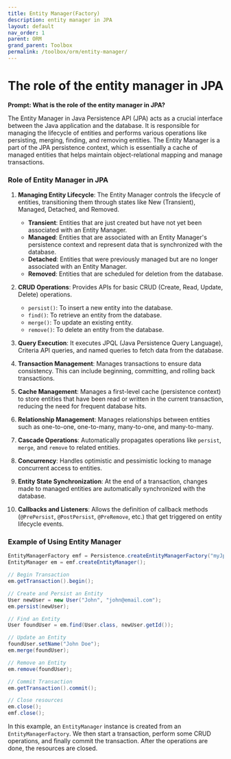 ```yaml
---
title: Entity Manager(Factory)
description: entity manager in JPA
layout: default
nav_order: 1
parent: ORM
grand_parent: Toolbox
permalink: /toolbox/orm/entity-manager/
---
```


# The role of the entity manager in JPA

**Prompt: What is the role of the entity manager in JPA?**

The Entity Manager in Java Persistence API (JPA) acts as a crucial interface between the Java application and the database. It is responsible for managing the lifecycle of entities and performs various operations like persisting, merging, finding, and removing entities. The Entity Manager is a part of the JPA persistence context, which is essentially a cache of managed entities that helps maintain object-relational mapping and manage transactions.

### Role of Entity Manager in JPA

1. **Managing Entity Lifecycle**: The Entity Manager controls the lifecycle of entities, transitioning them through states like New (Transient), Managed, Detached, and Removed.

    - **Transient**: Entities that are just created but have not yet been associated with an Entity Manager.
    - **Managed**: Entities that are associated with an Entity Manager's persistence context and represent data that is synchronized with the database.
    - **Detached**: Entities that were previously managed but are no longer associated with an Entity Manager.
    - **Removed**: Entities that are scheduled for deletion from the database.

2. **CRUD Operations**: Provides APIs for basic CRUD (Create, Read, Update, Delete) operations.
  
    - `persist()`: To insert a new entity into the database.
    - `find()`: To retrieve an entity from the database.
    - `merge()`: To update an existing entity.
    - `remove()`: To delete an entity from the database.

3. **Query Execution**: It executes JPQL (Java Persistence Query Language), Criteria API queries, and named queries to fetch data from the database.

4. **Transaction Management**: Manages transactions to ensure data consistency. This can include beginning, committing, and rolling back transactions.

5. **Cache Management**: Manages a first-level cache (persistence context) to store entities that have been read or written in the current transaction, reducing the need for frequent database hits.

6. **Relationship Management**: Manages relationships between entities such as one-to-one, one-to-many, many-to-one, and many-to-many.

7. **Cascade Operations**: Automatically propagates operations like `persist`, `merge`, and `remove` to related entities.

8. **Concurrency**: Handles optimistic and pessimistic locking to manage concurrent access to entities.

9. **Entity State Synchronization**: At the end of a transaction, changes made to managed entities are automatically synchronized with the database.

10. **Callbacks and Listeners**: Allows the definition of callback methods (`@PrePersist`, `@PostPersist`, `@PreRemove`, etc.) that get triggered on entity lifecycle events.

### Example of Using Entity Manager

```java
EntityManagerFactory emf = Persistence.createEntityManagerFactory("myJpaUnit");
EntityManager em = emf.createEntityManager();

// Begin Transaction
em.getTransaction().begin();

// Create and Persist an Entity
User newUser = new User("John", "john@email.com");
em.persist(newUser);

// Find an Entity
User foundUser = em.find(User.class, newUser.getId());

// Update an Entity
foundUser.setName("John Doe");
em.merge(foundUser);

// Remove an Entity
em.remove(foundUser);

// Commit Transaction
em.getTransaction().commit();

// Close resources
em.close();
emf.close();
```

In this example, an `EntityManager` instance is created from an `EntityManagerFactory`. We then start a transaction, perform some CRUD operations, and finally commit the transaction. After the operations are done, the resources are closed.